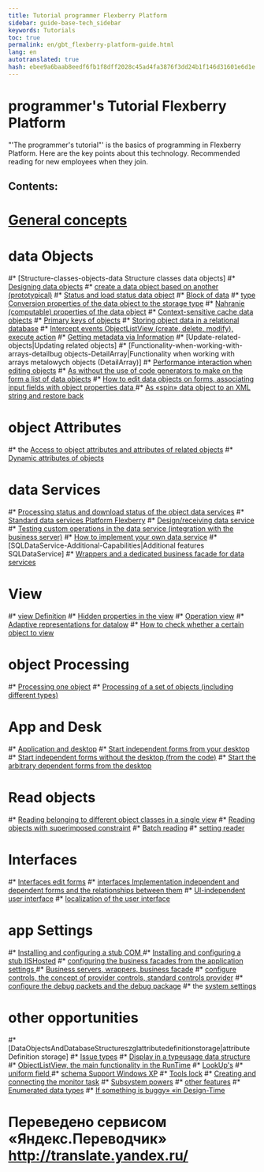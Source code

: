 ```yaml
--- 
title: Tutorial programmer Flexberry Platform 
sidebar: guide-base-tech_sidebar 
keywords: Tutorials 
toc: true 
permalink: en/gbt_flexberry-platform-guide.html 
lang: en 
autotranslated: true 
hash: ebee9a6baab8eedf6fb1f8dff2028c45ad4fa3876f3dd24b1f146d31601e6d1e 
--- 
```


# programmer's Tutorial Flexberry Platform 

"'The programmer's tutorial"' is the basics of programming in Flexberry Platform. Here are the key points about this technology. Recommended reading for new employees when they join. 

## Contents: 
# [General concepts](general-concepts.html) 
# data Objects 
#* [Structure-classes-objects-data Structure classes data objects] 
#* [Designing data objects](construction--data-objects.html) 
#* [create a data object based on another (prototypical)](data-object-prototype.html) 
#* [Status and load status data object](fo_object-status.html) 
#* [Block of data](blocking-object-data.html) 
#* [type Conversion properties of the data object to the storage type](fo_convert-type-property.html) 
#* [Nahranie (computable) properties of the data object](fo_not-stored-attributes.html) 
#* [Context-sensitive cache data objects](context--sensitive--cache--data--objects.html) 
#* [Primary keys of objects](fo_primary-keys-objects.html) 
#* [Storing object data in a relational database](fo_storing-data-objects.html) 
#* [Intercept events ObjectListView (create, delete, modify), execute action](interception-events--object-list-view.html) 
#* [Getting metadata via Information](fo_methods-class-information.html) 
#* [Update-related-objects|Updating related objects] 
#* [Functionality-when-working-with-arrays-detailbug objects-DetailArray|Functionality when working with arrays metalowych objects (DetailArray)] 
#* [Performanoe interaction when editing objects](interaction-between-forms-when-editing-objects.html) 
#* [As without the use of code generators to make on the form a list of data objects](make-a-list-of-data-objects-without-generators.html) 
#* [How to edit data objects on forms, associating input fields with object properties data ](edit--data-objects-on--forms.html) 
#* [As «spin» data object to an XML string and restore back](aggregating-function.html) 
# object Attributes 
#* the [Access to object attributes and attributes of related objects](fo_own-object-attributes.html) 
#* [Dynamic attributes of objects](dynamic-properties.html) 
# data Services 
#* [Processing status and download status of the object data services](fo_processing-status-condition-load.html) 
#* [Standard data services Platform Flexberry](standard-data-services.html) 
#* [Design/receiving data service](fo_construction-ds.html) 
#* [Testing custom operations in the data service (integration with the business server)](fo_user-operations-dataservice.html) 
#* [How to implement your own data service](implement-a-custom--data-service.html) 
#* [SQLDataService-Additional-Capabilities|Additional features SQLDataService] 
#* [Wrappers and a dedicated business facade for data services](wraps-and-specialized-business-facade-for-data-services.html) 
# View 
#* [view Definition](fd_view-definition.html) 
#* [Hidden properties in the view](hidden--properties--in--view.html) 
#* [Operation view](view--operations.html) 
#* [Adaptive representations for datalow](adaptive-views-for-details.html) 
#* [How to check whether a certain object to view](test-object-for-viewing.html) 
# object Processing 
#* [Processing one object](processing-one-object.html) 
#* [Processing of a set of objects (including different types)](fo_processing-multiple-objects.html) 
# App and Desk 
#* [Application and desktop](app-desktop.html) 
#* [Start independent forms from your desktop](running-independent-forms-from-the-desktop.html) 
#* [Start independent forms without the desktop (from the code)](running-independent-forms-without-desktop.html) 
#* [Start the arbitrary dependent forms from the desktop](running-any-dependent-forms-from-the-desktop.html) 
# Read objects 
#* [Reading belonging to different object classes in a single view](reading-several-types-objects.html) 
#* [Reading objects with superimposed constraint](Чтение-объектов-с-наложенным-ограничением.html) 
#* [Batch reading](fo_reading-portion.html) 
#* [setting reader ](fo_loading-customization-struct.html) 
# Interfaces 
#* [Interfaces edit forms](interfaces--edit-forms.html) 
#* [interfaces Implementation independent and dependent forms and the relationships between them](implementation-interfaces-independent-and-dependent-forms-and-relationship-between-them.html) 
#* [UI-independent user interface](u-i-independent-user-interface.html) 
#* [localization of the user interface](localization--u-i.html) 
# app Settings 
#* [Installing and configuring a stub COM ](Установка-и-конфигурирование-заглушки--c-o-m.html) 
#* [Installing and configuring a stub IISHosted](Установка-и-конфигурирование-заглушки--i-i-s-hosted.html) 
#* [configuring the business facades from the application settings ](configuring-business-facades-of-application-settings.html) 
#* [Business servers, wrappers, business facade](fo_bs-wrapper.html) 
#* [configure controls, the concept of provider controls, standard controls provider](control-provider-winforms.html) 
#* [configure the debug packets and the debug package](visual-studio-design-packages.html) 
#* the [system settings](setting-manager.html) 
# other opportunities 
#* [DataObjectsAndDatabaseStructureszglattributedefinitionstorage|attribute Definition storage] 
#* [Issue types](fo_type-usage-problem.html) 
#* [Display in a typeusage data structure](fo_type-usage.html) 
#* [ObjectListView, the main functionality in the RunTime](object-list-view-basic-functionality-in--run-time.html) 
#* [LookUp's](fa_lookup-overview.html) 
#* [uniform field ](Универсальная-форма-редактирования.html) 
#* [schema Support Windows XP](support-schemes--windows--x-p.html) 
#* [Tools lock](lock-service.html) 
#* [Creating and connecting the monitor task](fo_creating-connection-bt-monitor.html) 
#* [Subsystem powers](efs_right-manager-module.html) 
#* [other features](class-image.html) 
#* [Enumerated data types](fd_enumerations.html) 
#* [If something is buggy» «in Design-Time](design--time--errors.html)


 # Переведено сервисом «Яндекс.Переводчик» http://translate.yandex.ru/